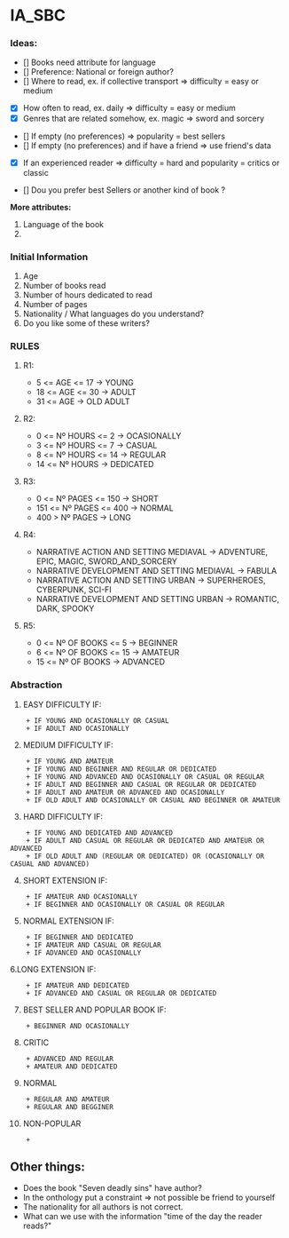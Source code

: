 # IA_SBC

### Ideas:

- [] Books need attribute for language
- [] Preference: National or foreign author?
- [] Where to read, ex. if collective transport => difficulty = easy or medium
- [x] How often to read, ex. daily => difficulty = easy or medium
- [x] Genres that are related somehow, ex. magic => sword and sorcery
- [] If empty (no preferences) => popularity = best sellers
- [] If empty (no preferences) and if have a friend => use friend's data
- [x] If an experienced reader => difficulty = hard and popularity = critics or classic
- [] Dou you prefer best Sellers or another kind of book ?


**More attributes:**
  1. Language of the book
  2. 


### Initial Information
1. Age
2. Number of books read
3. Number of hours dedicated to read
4. Number of pages
5. Nationality / What languages do you understand?
6. Do you like some of these writers?

### RULES

1. R1: 
	+ 5 <= AGE <= 17 -> YOUNG
	+ 18 <= AGE <= 30 -> ADULT
	+ 31 <= AGE -> OLD ADULT

2. R2: 
	+ 0 <= Nº HOURS <= 2 -> OCASIONALLY
	+ 3 <= Nº HOURS <= 7 -> CASUAL
	+ 8 <= Nº HOURS <= 14 -> REGULAR
	+ 14 <= Nº HOURS -> DEDICATED
    
3. R3: 
	+ 0 <= Nº PAGES <= 150 -> SHORT
	+ 151 <= Nº PAGES <= 400 -> NORMAL
	+ 400 > Nº PAGES -> LONG
    
4. R4: 
	+ NARRATIVE ACTION AND SETTING MEDIAVAL -> ADVENTURE, EPIC, MAGIC, SWORD_AND_SORCERY
	+ NARRATIVE DEVELOPMENT AND SETTING MEDIAVAL -> FABULA
	+ NARRATIVE ACTION AND SETTING URBAN -> SUPERHEROES, CYBERPUNK, SCI-FI
	+ NARRATIVE DEVELOPMENT AND SETTING URBAN -> ROMANTIC, DARK, SPOOKY

5. R5:
	+ 0 <= Nº OF BOOKS <= 5 -> BEGINNER
	+ 6 <= Nº OF BOOKS <= 15 -> AMATEUR
	+ 15 <= Nº OF BOOKS -> ADVANCED

### Abstraction

1. EASY DIFFICULTY IF:
```
	+ IF YOUNG AND OCASIONALLY OR CASUAL
	+ IF ADULT AND OCASIONALLY
```

2. MEDIUM DIFFICULTY IF:
```
	+ IF YOUNG AND AMATEUR
	+ IF YOUNG AND BEGINNER AND REGULAR OR DEDICATED
	+ IF YOUNG AND ADVANCED AND OCASIONALLY OR CASUAL OR REGULAR
	+ IF ADULT AND BEGINNER AND CASUAL OR REGULAR OR DEDICATED
	+ IF ADULT AND AMATEUR OR ADVANCED AND OCASIONALLY
	+ IF OLD ADULT AND OCASIONALLY OR CASUAL AND BEGINNER OR AMATEUR
```

3. HARD DIFFICULTY IF:
```
	+ IF YOUNG AND DEDICATED AND ADVANCED
	+ IF ADULT AND CASUAL OR REGULAR OR DEDICATED AND AMATEUR OR ADVANCED
	+ IF OLD ADULT AND (REGULAR OR DEDICATED) OR (OCASIONALLY OR CASUAL AND ADVANCED)
```

4. SHORT EXTENSION IF:
```
	+ IF AMATEUR AND OCASIONALLY
	+ IF BEGINNER AND OCASIONALLY OR CASUAL OR REGULAR
```

5. NORMAL EXTENSION IF:
```
	+ IF BEGINNER AND DEDICATED
	+ IF AMATEUR AND CASUAL OR REGULAR
	+ IF ADVANCED AND OCASIONALLY
```

6.LONG EXTENSION IF:
```
	+ IF AMATEUR AND DEDICATED
	+ IF ADVANCED AND CASUAL OR REGULAR OR DEDICATED
```

7. BEST SELLER AND POPULAR BOOK IF:
```
	+ BEGINNER AND OCASIONALLY
```

8. CRITIC
```
	+ ADVANCED AND REGULAR
	+ AMATEUR AND DEDICATED
```
9. NORMAL
```
	+ REGULAR AND AMATEUR
	+ REGULAR AND BEGGINER
```
10. NON-POPULAR
```
	+
```


## Other things:
* Does the book "Seven deadly sins" have author?
* In the onthology put a constraint => not possible be friend to yourself
* The nationality for all authors is not correct.
* What can we use with the information "time of the day the reader reads?"

